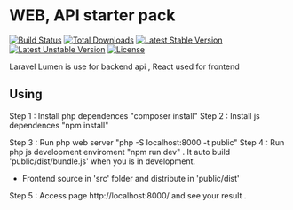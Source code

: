 # WEB, API starter pack

[![Build Status](https://travis-ci.org/laravel/lumen-framework.svg)](https://travis-ci.org/laravel/lumen-framework)
[![Total Downloads](https://poser.pugx.org/laravel/lumen-framework/d/total.svg)](https://packagist.org/packages/laravel/lumen-framework)
[![Latest Stable Version](https://poser.pugx.org/laravel/lumen-framework/v/stable.svg)](https://packagist.org/packages/laravel/lumen-framework)
[![Latest Unstable Version](https://poser.pugx.org/laravel/lumen-framework/v/unstable.svg)](https://packagist.org/packages/laravel/lumen-framework)
[![License](https://poser.pugx.org/laravel/lumen-framework/license.svg)](https://packagist.org/packages/laravel/lumen-framework)

Laravel Lumen is use for backend api , React used for frontend 

## Using

Step 1 : Install php dependences "composer install"
Step 2 : Install js dependences "npm install"

Step 3 : Run php web server "php -S localhost:8000 -t public"
Step 4 : Run php js development enviroment "npm run dev" . It auto build 'public/dist/bundle.js' when you is in development.
 - Frontend source in 'src' folder and distribute in 'public/dist'

Step 5 : Access page http://localhost:8000/ and see your result .





